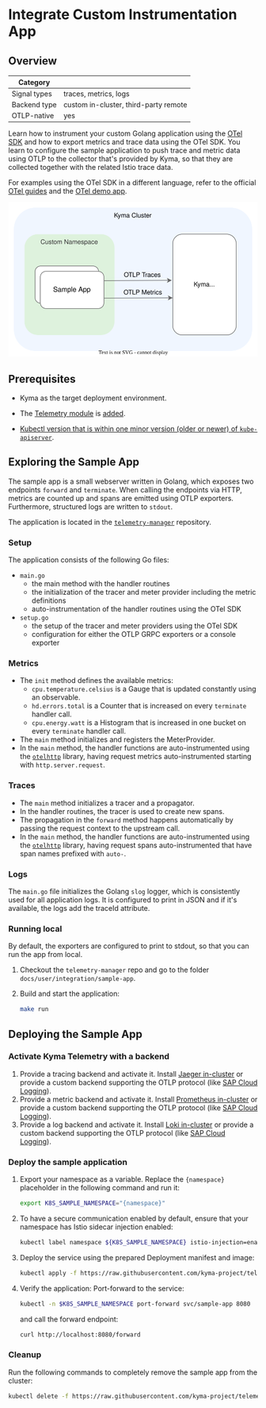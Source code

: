 # Integrate Custom Instrumentation App

## Overview

| Category| |
| - | - |
| Signal types | traces, metrics, logs |
| Backend type | custom in-cluster, third-party remote |
| OTLP-native | yes |

Learn how to instrument your custom Golang application using the [OTel SDK](https://opentelemetry.io/docs/languages/) and how to export metrics and trace data using the OTel SDK. You learn to configure the sample application to push trace and metric data using OTLP to the collector that's provided by Kyma, so that they are collected together with the related Istio trace data.

For examples using the OTel SDK in a different language, refer to the official [OTel guides](https://opentelemetry.io/docs/languages/) and the [OTel demo app](./../opentelemetry-demo/).

![setup](./../assets/sample-app.drawio.svg)

## Prerequisites

- Kyma as the target deployment environment.
- The [Telemetry module](../../README.md) is [added](https://kyma-project.io/#/02-get-started/01-quick-install).

- [Kubectl version that is within one minor version (older or newer) of `kube-apiserver`](https://kubernetes.io/releases/version-skew-policy/#kubectl).

## Exploring the Sample App

The sample app is a small webserver written in Golang, which exposes two endpoints `forward` and `terminate`. When calling the endpoints via HTTP, metrics are counted up and spans are emitted using OTLP exporters. Furthermore, structured logs are written to `stdout`.

The application is located in the [`telemetry-manager`](https://github.com/kyma-project/telemetry-manager/tree/main/docs/user/integration/sample-app) repository.

### Setup

The application consists of the following Go files:

- `main.go`
    - the main method with the handler routines
    - the initialization of the tracer and meter provider including the metric definitions
    - auto-instrumentation of the handler routines using the OTel SDK
- `setup.go`
    - the setup of the tracer and meter providers using the OTel SDK
    - configuration for either the OTLP GRPC exporters or a console exporter

### Metrics

- The `init` method defines the available metrics:
  - `cpu.temperature.celsius` is a Gauge that is updated constantly using an observable.
  - `hd.errors.total` is a Counter that is increased on every `terminate` handler call.
  - `cpu.energy.watt` is a Histogram that is increased in one bucket on every `terminate` handler call.
- The `main` method initializes and registers the MeterProvider.
- In the `main` method, the handler functions are auto-instrumented using the [`otelhttp`](https://pkg.go.dev/go.opentelemetry.io/contrib/instrumentation/net/http/otelhttp) library, having request metrics auto-instrumented starting with `http.server.request`.

### Traces

- The `main` method initializes a tracer and a propagator.
- In the handler routines, the tracer is used to create new spans.
- The propagation in the `forward` method happens automatically by passing the request context to the upstream call.
- In the `main` method, the handler functions are auto-instrumented using the [`otelhttp`](https://pkg.go.dev/go.opentelemetry.io/contrib/instrumentation/net/http/otelhttp) library, having request spans auto-instrumented that have span names prefixed with `auto-`.

### Logs

The `main.go` file initializes the Golang `slog` logger, which is consistently used for all application logs. It is configured to print in JSON and if it's available, the logs add the traceId attribute.

### Running local

By default, the exporters are configured to print to stdout, so that you can run the app from local.

1. Checkout the `telemetry-manager` repo and go to the folder `docs/user/integration/sample-app`.

1. Build and start the application:
    ```sh
    make run
    ```

## Deploying the Sample App

### Activate Kyma Telemetry with a backend
1. Provide a tracing backend and activate it.
   Install [Jaeger in-cluster](../jaeger/README.md) or provide a custom backend supporting the OTLP protocol (like [SAP Cloud Logging](./../sap-cloud-logging/)).
1. Provide a metric backend and activate it.
   Install [Prometheus in-cluster](../prometheus/README.md) or provide a custom backend supporting the OTLP protocol (like [SAP Cloud Logging](./../sap-cloud-logging/)).
1. Provide a log backend and activate it.
   Install [Loki in-cluster](../loki/README.md) or provide a custom backend supporting the OTLP protocol (like [SAP Cloud Logging](./../sap-cloud-logging/)).

### Deploy the sample application

1. Export your namespace as a variable. Replace the `{namespace}` placeholder in the following command and run it:
    ```bash
    export K8S_SAMPLE_NAMESPACE="{namespace}"
    ```

1. To have a secure communication enabled by default, ensure that your namespace has Istio sidecar injection enabled:
   ```bash
   kubectl label namespace ${K8S_SAMPLE_NAMESPACE} istio-injection=enabled
   ```

1. Deploy the service using the prepared Deployment manifest and image:
    ```bash
    kubectl apply -f https://raw.githubusercontent.com/kyma-project/telemetry-manager/docs/user/integration/sample-app/deployment/deployment.yaml -n $K8S_SAMPLE_NAMESPACE
    ```

1. Verify the application:
   Port-forward to the service:
   ```sh
   kubectl -n $K8S_SAMPLE_NAMESPACE port-forward svc/sample-app 8080
   ```
   and call the forward endpoint:
   ```sh
   curl http://localhost:8080/forward
   ```

### Cleanup

Run the following commands to completely remove the sample app from the cluster:

```bash
kubectl delete -f https://raw.githubusercontent.com/kyma-project/telemetry-manager/docs/user/integration/sample-app/deployment/deployment.yaml -n $K8S_SAMPLE_NAMESPACE
```

